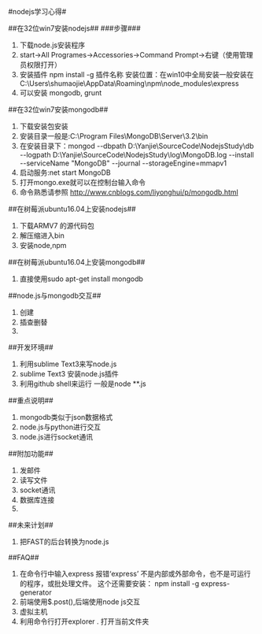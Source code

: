 #nodejs学习心得#

##在32位win7安装nodejs##
###步骤###
1. 下载node.js安装程序
2. start->All Programes->Accessories->Command Prompt->右键（使用管理员权限打开）
3. 安装插件 npm install -g 插件名称 安装位置：在win10中全局安装一般安装在C:\Users\shumaojie\AppData\Roaming\npm\node_modules\express
4. 可以安装 mongodb, grunt

##在32位win7安装mongodb##
1. 下载安装包安装
2. 安装目录一般是:C:\Program Files\MongoDB\Server\3.2\bin
3. 在安装目录下：mongod --dbpath D:\Yanjie\SourceCode\NodejsStudy\db  --logpath D:\Yanjie\SourceCode\NodejsStudy\log\MongoDB.log --install --serviceName "MongoDB" --journal --storageEngine=mmapv1
4. 启动服务:net start MongoDB
5. 打开mongo.exe就可以在控制台输入命令
6. 命令熟悉请参照 http://www.cnblogs.com/liyonghui/p/mongodb.html


##在树莓派ubuntu16.04上安装nodejs##
1. 下载ARMV7 的源代码包
2.  解压缩进入bin
3.  安装node,npm

##在树莓派ubuntu16.04上安装mongodb##
1. 直接使用sudo  apt-get  install  mongodb

##node.js与mongodb交互##
1. 创建 
2. 插查删替 
3.

##开发环境##
1. 利用sublime Text3来写node.js
2. sublime Text3 安装node.js插件
3. 利用github shell来运行 一般是node **.js

##重点说明##
1. mongodb类似于json数据格式
2. node.js与python进行交互
3. node.js进行socket通讯



##附加功能##
1.  发邮件
2.  读写文件
3.  socket通讯
4.  数据库连接
5.  

##未来计划##
1. 把FAST的后台转换为node.js

##FAQ##
1. 在命令行中输入express 报错‘express’ 不是内部或外部命令，也不是可运行的程序，或批处理文件。
这个还需要安装： npm  install -g express-generator
2. 前端使用$.post(),后端使用node js交互
3. 虚拟主机
4. 利用命令行打开explorer . 打开当前文件夹



